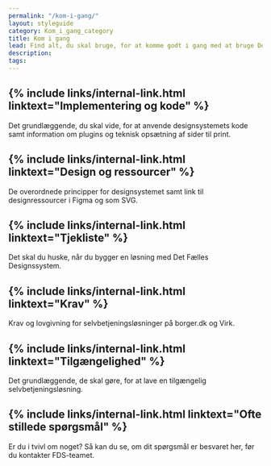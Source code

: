```yaml
---
permalink: "/kom-i-gang/"
layout: styleguide
category: Kom_i_gang_category
title: Kom i gang
lead: Find alt, du skal bruge, for at komme godt i gang med at bruge Det Fælles Designsystem til din myndigheds selvbetjeningsløsninger.
description:
tags:
---
```


<h2 class="body-text mb-0 mt-5">{% include links/internal-link.html linktext="Implementering og kode" %}</h2>

<p class="mt-0">Det grundlæggende, du skal vide, for at anvende designsystemets kode samt information om plugins og teknisk opsætning af sider til print.</p>

<h2 class="body-text mb-0 mt-5">{% include links/internal-link.html linktext="Design og ressourcer" %}</h2>

<p class="mt-0">De overordnede principper for designsystemet samt link til designressourcer i Figma og som SVG.</p>

<h2 class="body-text mb-0 mt-5">{% include links/internal-link.html linktext="Tjekliste" %}</h2>

<p class="mt-0">Det skal du huske, når du bygger en løsning med Det Fælles Designssystem.</p>

<h2 class="body-text mb-0 mt-5">{% include links/internal-link.html linktext="Krav" %}</h2>

<p class="mt-0">Krav og lovgivning for selvbetjeningsløsninger på borger.dk og Virk.</p>

<h2 class="body-text mb-0 mt-5">{% include links/internal-link.html linktext="Tilgængelighed" %}</h2>

<p class="mt-0">Det grundlæggende, de skal gøre, for at lave en tilgængelig selvbetjeningsløsning.</p>

<h2 class="body-text mb-0 mt-5">{% include links/internal-link.html linktext="Ofte stillede spørgsmål" %}</h2>

<p class="mt-0">Er du i tvivl om noget? Så kan du se, om dit spørgsmål er besvaret her, før du kontakter FDS-teamet.</p>